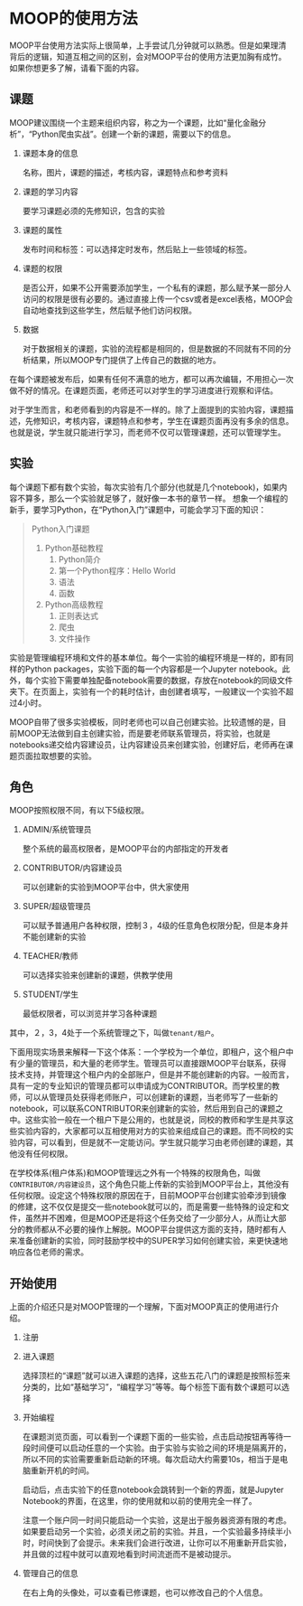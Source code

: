 # MOOP的使用方法

MOOP平台使用方法实际上很简单，上手尝试几分钟就可以熟悉。但是如果理清背后的逻辑，知道互相之间的区别，会对MOOP平台的使用方法更加胸有成竹。如果你想更多了解，请看下面的内容。

## 课题

MOOP建议围绕一个主题来组织内容，称之为一个课题，比如“量化金融分析”，“Python爬虫实战”。创建一个新的课题，需要以下的信息。

1. 课题本身的信息

   名称，图片，课题的描述，考核内容，课题特点和参考资料

2. 课题的学习内容

   要学习课题必须的先修知识，包含的实验

3. 课题的属性

   发布时间和标签：可以选择定时发布，然后贴上一些领域的标签。

4. 课题的权限

   是否公开，如果不公开需要添加学生，一个私有的课题，那么赋予某一部分人访问的权限是很有必要的。通过直接上传一个csv或者是excel表格，MOOP会自动地查找到这些学生，然后赋予他们访问权限。

5. 数据

   对于数据相关的课题，实验的流程都是相同的，但是数据的不同就有不同的分析结果，所以MOOP专门提供了上传自己的数据的地方。

在每个课题被发布后，如果有任何不满意的地方，都可以再次编辑，不用担心一次做不好的情况。在课题页面，老师还可以对学生的学习进度进行观察和评估。

对于学生而言，和老师看到的内容是不一样的。除了上面提到的实验内容，课题描述，先修知识，考核内容，课题特点和参考，学生在课题页面再没有多余的信息。也就是说，学生就只能进行学习，而老师不仅可以管理课题，还可以管理学生。

## 实验

每个课题下都有数个实验，每次实验有几个部分\(也就是几个notebook\)，如果内容不算多，那么一个实验就足够了，就好像一本书的章节一样。 想象一个编程的新手，要学习Python，在“Python入门”课题中，可能会学习下面的知识：

> Python入门课题  
>   1.  Python基础教程  
>       1.  Python简介  
>       2.  第一个Python程序：Hello World  
>       3.  语法  
>       4.  函数  
>   2.  Python高级教程  
>       1.  正则表达式  
>       2.  爬虫  
>       3.  文件操作

实验是管理编程环境和文件的基本单位。每个一实验的编程环境是一样的，即有同样的Python packages，实验下面的每一个内容都是一个Jupyter notebook。此外，每个实验下需要单独配备notebook需要的数据，存放在notebook的同级文件夹下。在页面上，实验有一个的耗时估计，由创建者填写，一般建议一个实验不超过4小时。

MOOP自带了很多实验模板，同时老师也可以自己创建实验。比较遗憾的是，目前MOOP无法做到自主创建实验，而是要老师联系管理员，将实验，也就是notebooks递交给内容建设员，让内容建设员来创建实验，创建好后，老师再在课题页面拉取想要的实验。

## 角色

MOOP按照权限不同，有以下5级权限。

1. ADMIN/系统管理员

   整个系统的最高权限者，是MOOP平台的内部指定的开发者

2. CONTRIBUTOR/内容建设员

   可以创建新的实验到MOOP平台中，供大家使用

3. SUPER/超级管理员

   可以赋予普通用户各种权限，控制３，4级的任意角色权限分配，但是本身并不能创建新的实验

4. TEACHER/教师

   可以选择实验来创建新的课题，供教学使用

5. STUDENT/学生

   最低权限者，可以浏览并学习各种课题

其中，２，3，4处于一个系统管理之下，叫做`tenant/租户`。

下面用现实场景来解释一下这个体系：一个学校为一个单位，即租户，这个租户中有少量的管理员，和大量的老师学生。管理员可以直接跟MOOP平台联系，获得技术支持，并管理这个租户内的全部账户，但是并不能创建新的内容。一般而言，具有一定的专业知识的管理员都可以申请成为CONTRIBUTOR。而学校里的教师，可以从管理员处获得老师账户，可以创建新的课题，当老师写了一些新的notebook，可以联系CONTRIBUTOR来创建新的实验，然后用到自己的课题之中。这些实验一般在一个租户下是公用的，也就是说，同校的教师和学生是共享这些实验内容的，大家都可以互相使用对方的实验来组成自己的课题。而不同校的实验内容，可以看到，但是就不一定能访问。学生就只能学习由老师创建的课题，其他没有任何权限。

在学校体系\(租户体系\)和MOOP管理远之外有一个特殊的权限角色，叫做`CONTRIBUTOR/内容建设员`，这个角色只能上传新的实验到MOOP平台上，其他没有任何权限。设定这个特殊权限的原因在于，目前MOOP平台创建实验牵涉到镜像的修建，这不仅仅是提交一些notebook就可以的，而是需要一些特殊的设定和文件，虽然并不困难，但是MOOP还是将这个任务交给了一少部分人，从而让大部分的教师都从不必要的操作上解脱。MOOP平台提供这方面的支持，随时都有人来准备创建新的实验，同时鼓励学校中的SUPER学习如何创建实验，来更快速地响应各位老师的需求。

## 开始使用

上面的介绍还只是对MOOP管理的一个理解，下面对MOOP真正的使用进行介绍。

1. 注册

2. 进入课题

   选择顶栏的“课题”就可以进入课题的选择，这些五花八门的课题是按照标签来分类的，比如“基础学习”，“编程学习”等等。每个标签下面有数个课题可以选择

3. 开始编程

   在课题浏览页面，可以看到一个课题下面的一些实验，点击启动按钮再等待一段时间便可以启动任意的一个实验。由于实验与实验之间的环境是隔离开的，所以不同的实验需要重新启动新的环境。每次启动大约需要10s，相当于是电脑重新开机的时间。

   启动后，点击实验下的任意notebook会跳转到一个新的界面，就是Jupyter Notebook的界面，在这里，你的使用就和以前的使用完全一样了。

   注意一个账户同一时间只能启动一个实验，这是出于服务器资源有限的考虑。如果要启动另一个实验，必须关闭之前的实验。并且，一个实验最多持续半小时，时间快到了会提示。未来我们会进行改进，让你可以不用重新开启实验，并且做的过程中就可以直观地看到时间流逝而不是被动提示。

4. 管理自己的信息

   在右上角的头像处，可以查看已修课题，也可以修改自己的个人信息。



